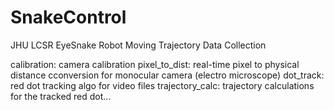 # SnakeControl
JHU LCSR EyeSnake Robot Moving Trajectory Data Collection

calibration: camera calibration
pixel_to_dist: real-time pixel to physical distance cconversion for monocular camera (electro microscope)
dot_track: red dot tracking algo for video files
trajectory_calc: trajectory calculations for the tracked red dot...